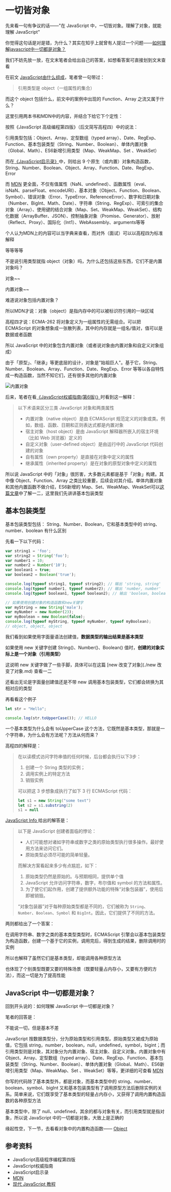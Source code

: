 # 一切皆对象

先来看一句有争议的话——"在 JavaScript 中，一切皆对象。理解了对象，就能理解 JavaScript"

你觉得这句话是对是错，为什么？其实在知乎上就曾有人提过一个问题——[如何理解javascript中一切都是对象？](https://www.zhihu.com/question/264157543)

我们不妨先放一放，在文末笔者会给出自己的答案，如想看答案可直接划到文末查看

在前文 [JavaScript由什么组成](./JavaScript由什么组成.md)，笔者曾一句带过：

> 引用类型是 object（一组属性的集合）

而这个 object 包括什么，前文中的案例中出现的 Function、Array 之流又属于什么？

这里引用两本书和MDN中的内容，并结合下给它下个定性：

按照《JavaScript 高级编程第四版》（后文简写高程四）中的说法：

引用类型包括：Object、Array、定型数组（typed array）、Date、RegExp、Function、基本包装类型（String、Number、Boolean）、单体内置对象（Global、Math）、ES6新增引用类型（Map、WeakMap、Set 、WeakSet）

而在[《JavaScript启示录》](../Read/book/JavaScript启示录.md)中，则给出 9 个原生（或内置）对象构造函数，String、Number、Boolean、Object、Array、Function、Date、RegExp、Error

而 [MDN](https://developer.mozilla.org/zh-CN/docs/Web/JavaScript/Reference/Global_Objects) 更全面，不仅有值属性（NaN、undefined）、函数属性（eval、isNaN、parseFloat、encodeURI）、基本对象（Object、Function、Boolean、Symbol）、错误对象（Error、TypeError、ReferenceError）、数字和日期对象（Number、BigInt、Math、Date）、字符串（String、RegExp）、可索引的集合对象（Array）、使用键的结合对象（Map、Set、WeakMap、WeakSet）、结构化数据（ArrayBuffer、JSON）、控制抽象对象（Promise、Generator）、放射（Reflect、Proxy）、国际化（Int1）、WebAssembly、arguments等等

个人认为MDN上的内容可以当字典来查看，而对外（面试）可以以高程四为标准解释

等等等等

不是说引用类型就指 object（对象）吗，为什么还包括这些东西，它们不是内置对象吗？

对象~~

内置对象~~

难道说对象包括内置对象？

所以MDN才说：对象（object）是指内存中的可以被标识符引用的一块区域

高程四才说：ECMA-262 将对象定义为一组属性的无需组合。可以把 ECMAScript 的对象想象成一张散列表，其中的内存就是一组名/值对，值可以是数据或者函数

所以 JavaScript 中的对象包含内置对象（或者说对象由内置对象和自定义对象组成）

由于「原型」、「继承」等更底层的设计，对象是"始祖巨人"。基于它，String、Number、Boolean、Array、Function、Date、RegExp、Error 等等以各自特性成一构造函数，当然不知它们，还有很多其他的内置对象

![内置对象](https://s2.loli.net/2022/08/08/J5uiTjLNm7DRtIW.png)

后来，笔者在看[《JavaScript权威指南(第6版)》](../Read/book/JavaScript权威指南.md)时看到这一解释：

> 以下术语来区分三类 JavaScript 对象和两类属性
>
> - 内置对象（native object）是由 ECMAScript 规范定义的对象或类。例如，数组、函数、日期和正则表达式都是内置对象
> - 宿主对象（host object）是由 JavaScript 解释器所嵌入的宿主环境（比如 Web 浏览器）定义的
> - 自定义对象（user-defined object）是由运行中的 JavaScript 代码创建的对象
> - 自有属性（own property）是直接在对象中定义的属性
> - 继承属性（inherited property）是在对象的原型对象中定义的属性

所以说 JavaScript 中的「对象」很厉害，大多数元素都是基于「对象」构建。其中像 Object、Function、Array 之类比较重要，后续会对其介绍。单体内置对象和其他内置函数不做介绍，ES6新增的 Map、Set、WeakMap、WeakSet可以[这篇文章](../ES6/Map&Set.md)中了解一二，这里我们先讲讲基本包装类型

## 基本包装类型

基本包装类型包括： String、Number、Boolean，它和基本类型中的 string、number、boolean 有什么区别

先看一下以下代码：

```javascript
var string1 = 'foo';
var string2 = String('foo');
var number1 = 10;
var number2 = Number('10');
var boolean1 = true;
var boolean2 = Boolean('true');

console.log(typeof string1, typeof string2); // 输出 'string, string'
console.log(typeof number1, typeof number2); // 输出 'number, number'
console.log(typeof boolean1, typeof boolean2); // 输出 'boolean, boolean'

// 如果使用创建对象的构造函数和new关键字
var myString = new String('male');
var myNumber = new Number(23);
var myBoolean = new Boolean(false);
console.log(typeof myString, typeof myNumber, typeof myBoolean);
// object, object, object
```

我们看到如果使用字面量语法创建值，**数据类型的输出结果是基本类型**

如果使用 new 关键字创建 String()、Number()、Boolean() 值时，**创建的对象实际上是一个对象（引用类型）**

这说明 new 关键字做了一些手脚，具体可以在这篇 [new 改变了对象](./new 改变了对象.md) 查看一二

还看出无论是字面量创建值还是不带 new 调用基本包装类型，它们都会转换为其相对应的类型

再看看这个例子

```javascript
let str = "Hello";

console.log(str.toUpperCase()); // HELLO
```

一个基本类型为什么会有 toUpperCase 这个方法，它既然是基本类型，那就是一个字符串，为什么会有方法呢？方法从何而来？

高程四的解释是：

> 在以读模式访问字符串值的任何时候，后台都会执行以下3步：
>
> 1. 创建一个 String 类型的实例；
> 2. 调用实例上的特定方法
> 3. 销毁实例
>
> 可以把这 3 步想象成执行了如下 3 行 ECMAScript 代码：
>
> ```javascript
> let s1 = new String("some text")
> let s2 = s1.substring(2)
> s1 = null
> ```

 [JavaScript Info ](https://zh.javascript.info/primitives-methods)给出的解答是：

> 以下是 JavaScript 创建者面临的悖论：
>
> - 人们可能想对诸如字符串或数字之类的原始类型执行很多操作。最好使用方法来访问它们。
> - 原始类型必须尽可能的简单轻量。
>
> 而解决方案看起来多少有点尴尬，如下：
>
> 1. 原始类型仍然是原始的。与预期相同，提供单个值
> 2. JavaScript 允许访问字符串，数字，布尔值和 symbol 的方法和属性。
> 3. 为了使它们起作用，创建了提供额外功能的特殊“对象包装器”，使用后即被销毁。
>
> “对象包装器”对于每种原始类型都是不同的，它们被称为 `String`、`Number`、`Boolean`、`Symbol` 和 `BigInt`。因此，它们提供了不同的方法。

两则都给出了一个答案：

在调用字符串、数字之类的基本类型类型时，ECMAScript 引擎会以基本包装类型为构造函数，创建一个基于它的实例，调用完后，得到生成的结果，删除调用时的实例

所以也解释了虽然它们是基本类型，却能调用各种原型方法

也体现了个别类型既要又要的特殊场景（既要轻量占内存小，又要有方便的方法），而这一切是为了提高性能

##  JavaScript 中一切都是对象？

回到开头说的：如何理解 JavaScript 中一切都是对象？

笔者的回答是：

不能说一切，但是基本不差

JavaScript 按数据类型分，分为原始类型和引用类型。原始类型又被成为原始值，它包括 string，number，boolean，null，undefined，symbol，bigint；而引用类型则是对象，其对象分为内置对象、宿主对象、自定义对象。内置对象中有 Object、Array、定型数组（typed array）、Date、RegExp、Function、基本包装类型（String、Number、Boolean）、单体内置对象（Global、Math）、ES6新增引用类型（Map、WeakMap、Set 、WeakSet）等等，更详细的可查看 [MDN](https://developer.mozilla.org/zh-CN/docs/Web/JavaScript/Reference/Global_Objects)

你写的代码除了基本类型外，都是对象，而基本类型中的 string、number、boolean、symbol、bigInt 又和基本包装类型有了调用原型方法后删除实例的关系。简单来说，它们既享受了基本类型的轻量占内存小，又获得了调用内置构造函数的各种原型方法

基本类型中，除了 null、undefined，其余的都与对象有关，而引用类型就是指对象，所以说 JavaScript 中的一切都是对象，大致上是正确的

缘起性空，下一节，去看看对象中的内置构造函数—— [Object](./Object.md) 



## 参考资料

- JavaScript高级程序编程第四版
- JavaScript权威指南
- JavaScript启示录
- [MDN](https://developer.mozilla.org/)
- [现代 JavaScript 教程](https://zh.javascript.info/)
